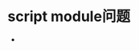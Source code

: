 # script module问题
* <script type="module">是用来加载 ES 模块的（事实的确如此），但是 <script type="module">也拥有更直接且实用的功能——加载浏览器可以处理的、使用 ES2015+ 语法的 JavaScript 文件
```html
<!-- Browsers with ES module support load this file. -->
<script type="module" src="main.js"></script>
 
<!-- Older browsers load this file (and module-supporting -->
<!-- browsers know *not* to load this file). -->
<script nomodule src="main-legacy.js"></script>
``` 